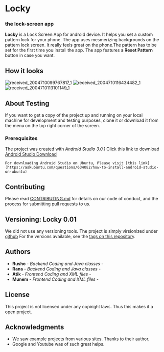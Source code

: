 # Locky 
### the lock-screen app

**Locky** is a Lock Screen App for android device. It helps you set a custom pattern lock for your phone. The app uses mesmerizing backgrounds on the pattern lock screen. It really feels great on the phone.The pattern has to be set for the first time you install the app. The app features a **Reset Pattern** button in case you want.

## How it looks
![received_2004710099767817_1](https://user-images.githubusercontent.com/30816219/36130776-c9cd6548-1098-11e8-95e1-e8d3e7249ac3.jpg)
![received_2004710116434482_1](https://user-images.githubusercontent.com/30816219/36130787-d1c7cd9c-1098-11e8-8405-daba58478138.jpg)
![received_2004710113101149_1](https://user-images.githubusercontent.com/30816219/36130790-d48957ee-1098-11e8-906c-022791688102.jpg)


## About Testing

If you want to get a copy of the project up and running on your local machine for development and testing purposes, clone it or download it from the menu on the top right corner of the screen.

### Prerequisites

The project was created with *Android Studio 3.0.1*
Click this link to download [Android Studio Download](https://developer.android.com/studio/index.html) 

```
For downloading Android Studio on Ubuntu, Please visit [this link](https://askubuntu.com/questions/634082/how-to-install-android-studio-on-ubuntu)
```
## Contributing

Please read [CONTRIBUTING.md](https://gist.github.com/PurpleBooth/b24679402957c63ec426) for details on our code of conduct, and the process for submitting pull requests to us.

## Versioning: Locky 0.01
We did not use any versioning tools. The project is simply virsionized under [github](www.github.com)
For the versions available, see the [tags on this repository](https://github.com/Rusho-RU/Locky). 

## Authors
* **Rusho** - *Backend Coding and Java classes* -
* **Rana** - *Backend Coding and Java classes* -
* **Atik** - *Frontend Coding and XML files* -
* **Munem** - *Frontend Coding and XML files* -

## License

This project is not licensed under any copiright laws. Thus this makes it a open project.

## Acknowledgments

* We saw example projects from various sites. Thanks to their author.
* Google and Youtube was of such great helps.


